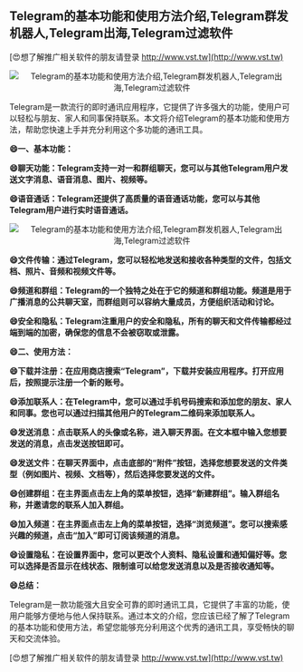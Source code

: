 ## **Telegram的基本功能和使用方法介绍,Telegram群发机器人,Telegram出海,Telegram过滤软件**

[😍想了解推广相关软件的朋友请登录 http://www.vst.tw](http://www.vst.tw)

 <center><img src="https://vst.tw/MP4/tuiguang/png/4.png" alt="Telegram的基本功能和使用方法介绍,Telegram群发机器人,Telegram出海,Telegram过滤软件"></center>

Telegram是一款流行的即时通讯应用程序，它提供了许多强大的功能，使用户可以轻松与朋友、家人和同事保持联系。本文将介绍Telegram的基本功能和使用方法，帮助您快速上手并充分利用这个多功能的通讯工具。

**😄一、基本功能：**

**😄聊天功能：Telegram支持一对一和群组聊天，您可以与其他Telegram用户发送文字消息、语音消息、图片、视频等。**

**😄语音通话：Telegram还提供了高质量的语音通话功能，您可以与其他Telegram用户进行实时语音通话。**

 <center><img src="https://vst.tw/MP4/tuiguang/png/3.png" alt="Telegram的基本功能和使用方法介绍,Telegram群发机器人,Telegram出海,Telegram过滤软件"></center>

**😄文件传输：通过Telegram，您可以轻松地发送和接收各种类型的文件，包括文档、照片、音频和视频文件等。**

**😄频道和群组：Telegram的一个独特之处在于它的频道和群组功能。频道是用于广播消息的公共聊天室，而群组则可以容纳大量成员，方便组织活动和讨论。**

**😄安全和隐私：Telegram注重用户的安全和隐私，所有的聊天和文件传输都经过端到端的加密，确保您的信息不会被窃取或泄露。**

**😄二、使用方法：**

**😄下载并注册：在应用商店搜索“Telegram”，下载并安装应用程序。打开应用后，按照提示注册一个新的账号。**

**😄添加联系人：在Telegram中，您可以通过手机号码搜索和添加您的朋友、家人和同事。您也可以通过扫描其他用户的Telegram二维码来添加联系人。**

**😄发送消息：点击联系人的头像或名称，进入聊天界面。在文本框中输入您想要发送的消息，点击发送按钮即可。**

**😄发送文件：在聊天界面中，点击底部的“附件”按钮，选择您想要发送的文件类型（例如图片、视频、文档等），然后选择您要发送的文件。**

**😄创建群组：在主界面点击左上角的菜单按钮，选择“新建群组”。输入群组名称，并邀请您的联系人加入群组。**

**😄加入频道：在主界面点击左上角的菜单按钮，选择“浏览频道”。您可以搜索感兴趣的频道，点击“加入”即可订阅该频道的消息。**

**😄设置隐私：在设置界面中，您可以更改个人资料、隐私设置和通知偏好等。您可以选择是否显示在线状态、限制谁可以给您发送消息以及是否接收通知等。**

**😄总结：**

Telegram是一款功能强大且安全可靠的即时通讯工具，它提供了丰富的功能，使用户能够方便地与他人保持联系。通过本文的介绍，您应该已经了解了Telegram的基本功能和使用方法，希望您能够充分利用这个优秀的通讯工具，享受畅快的聊天和交流体验。

[😍想了解推广相关软件的朋友请登录 http://www.vst.tw](http://www.vst.tw)



